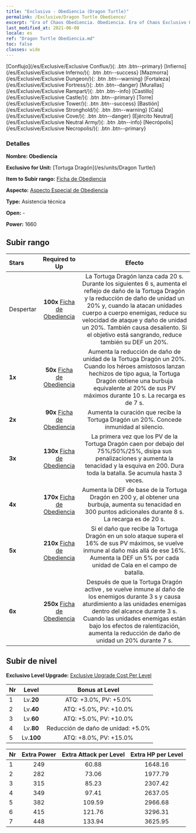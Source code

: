 ```yaml
---
title: "Exclusivo - Obediencia (Dragon Turtle)"
permalink: /Exclusive/Dragon Turtle Obedience/
excerpt: "Era of Chaos Obediencia. Obediencia. Era of Chaos Exclusivo Obediencia. Tortuga Dragón Exclusivo."
last_modified_at: 2021-06-08
locale: es
ref: "Dragon Turtle Obediencia.md"
toc: false
classes: wide
---
```

 [Conflujo](/es/Exclusive/Exclusive Conflux/){: .btn .btn--primary} [Infierno](/es/Exclusive/Exclusive Inferno/){: .btn .btn--success} [Mazmorra](/es/Exclusive/Exclusive Dungeon/){: .btn .btn--warning} [Fortaleza](/es/Exclusive/Exclusive Fortress/){: .btn .btn--danger} [Murallas](/es/Exclusive/Exclusive Rampart/){: .btn .btn--info} [Castillo](/es/Exclusive/Exclusive Castle/){: .btn .btn--primary} [Torre](/es/Exclusive/Exclusive Tower/){: .btn .btn--success} [Bastión](/es/Exclusive/Exclusive Stronghold/){: .btn .btn--warning} [Cala](/es/Exclusive/Exclusive Cove/){: .btn .btn--danger} [Ejército Neutral](/es/Exclusive/Exclusive Neutral Army/){: .btn .btn--info} [Necrópolis](/es/Exclusive/Exclusive Necropolis/){: .btn .btn--primary} 

### Detalles
 **Nombre: Obediencia** 

 **Exclusivo for Unit:** [Tortuga Dragón](/es/units/Dragon Turtle/) 

 **Item to Subir rango:** [Ficha de Obediencia](/ItemsES/con_1005/)

 **Aspecto:** [Aspecto Especial de Obediencia](/ItemsES/con_673/)

 **Type:** Asistencia técnica

 **Open:** -

 **Power:** 1660

## Subir rango

  |     Stars    |  Required to Up | Efecto |
  |:-------------|:---------------:|:---------------:|
  |  Despertar  | **100x** [Ficha de Obediencia](/ItemsES/con_1005/) | <Concha Escudo> La Tortuga Dragón lanza <Concha Escudo> cada 20 s. Durante los siguientes 6 s, aumenta el reflejo de daño de la Tortuga Dragón y la reducción de daño de unidad un 20% y, cuando la atacan unidades cuerpo a cuerpo enemigas, reduce su velocidad de ataque y daño de unidad un 20%. También causa desaliento. Si el objetivo está sangrando, reduce también su DEF un 20%. |
  | **1x** <i class="fas fa-star"/> | **50x** [Ficha de Obediencia](/ItemsES/con_1005/) | Aumenta la reducción de daño de unidad de la Tortuga Dragón un 20%. Cuando los héroes amistosos lanzan hechizos de tipo agua, la Tortuga Dragón obtiene una burbuja equivalente al 20% de sus PV máximos durante 10 s. La recarga es de 7 s. |
  | **2x** <i class="fas fa-star"/> | **90x** [Ficha de Obediencia](/ItemsES/con_1005/) | Aumenta la curación que recibe la Tortuga Dragón un 20%. Concede inmunidad al silencio. |
  | **3x** <i class="fas fa-star"/> | **130x** [Ficha de Obediencia](/ItemsES/con_1005/) | <Rito Abisal> La primera vez que los PV de la Tortuga Dragón caen por debajo del 75%/50%/25%, disipa sus penalizaciones y aumenta la tenacidad y la esquiva en 200. Dura toda la batalla. Se acumula hasta 3 veces. |
  | **4x** <i class="fas fa-star"/> | **170x** [Ficha de Obediencia](/ItemsES/con_1005/) | Aumenta la DEF de base de la Tortuga Dragón en 200 y, al obtener una burbuja, aumenta su tenacidad en 300 puntos adicionales durante 8 s. La recarga es de 20 s. |
  | **5x** <i class="fas fa-star"/> | **210x** [Ficha de Obediencia](/ItemsES/con_1005/) | Si el daño que recibe la Tortuga Dragón en un solo ataque supera el 16% de sus PV máximos, se vuelve inmune al daño más allá de ese 16%. Aumenta la DEF un 5% por cada unidad de Cala en el campo de batalla. |
  | **6x** <i class="fas fa-star"/> | **250x** [Ficha de Obediencia](/ItemsES/con_1005/) | <Sacudida Marina> Después de que la Tortuga Dragón active <Rito Abisal>, se vuelve inmune al daño de los enemigos durante 3 s y causa aturdimiento a las unidades enemigas dentro del alcance durante 3 s. Cuando las unidades enemigas están bajo los efectos de ralentización, aumenta la reducción de daño de unidad un 20% durante 7 s. |


## Subir de nivel
 **Exclusivo Level Upgrade:** [Exclusive Upgrade Cost Per Level](/Exclusive/ExclusiveUpgradeCostPerLevel/)

  |  Nr  |   Level  | Bonus at Level |
  |:-----|:--------:|:--------------:|
  | 1 | Lv.**20** | ATQ: +3.0%, PV: +5.0% |
  | 2 | Lv.**40** | ATQ: +5.0%, PV: +10.0% |
  | 3 | Lv.**60** | ATQ: +5.0%, PV: +10.0% |
  | 4 | Lv.**80** | Reducción de daño de unidad: +5.0% |
  | 5 | Lv.**100** | ATQ: +8.0%, PV: +15.0% |


  |  Nr  |  Extra Power | Extra Attack per Level | Extra HP per Level |
  |:-----|:--------:|:--------:|:--------:|
  | 1 | 249 | 60.88 | 1648.16 |
  | 2 | 282 | 73.06 | 1977.79 |
  | 3 | 315 | 85.23 | 2307.42 |
  | 4 | 349 | 97.41 | 2637.05 |
  | 5 | 382 | 109.59 | 2966.68 |
  | 6 | 415 | 121.76 | 3296.31 |
  | 7 | 448 | 133.94 | 3625.95 |


